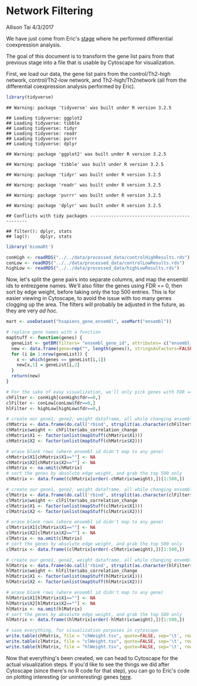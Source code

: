 Network Filtering
================
Allison Tai
4/3/2017

We have just come from Eric's [stage](https://github.com/STAT540-UBC/team_Undecided/blob/master/src/5_weighted_corr_net_%26_diff_analysis/differential_coexpression_analysis_demonstration.md) where he performed differential coexpression analysis.

The goal of this document is to transform the gene list pairs from that previous stage into a file that is usable by Cytoscape for visualization.

First, we load our data, the gene list pairs from the control/Th2-high network, control/Th2-low network, and Th2-high/Th2network (all from the differential coexpression analysis performed by Eric).

``` r
library(tidyverse)
```

    ## Warning: package 'tidyverse' was built under R version 3.2.5

    ## Loading tidyverse: ggplot2
    ## Loading tidyverse: tibble
    ## Loading tidyverse: tidyr
    ## Loading tidyverse: readr
    ## Loading tidyverse: purrr
    ## Loading tidyverse: dplyr

    ## Warning: package 'ggplot2' was built under R version 3.2.5

    ## Warning: package 'tibble' was built under R version 3.2.5

    ## Warning: package 'tidyr' was built under R version 3.2.5

    ## Warning: package 'readr' was built under R version 3.2.5

    ## Warning: package 'purrr' was built under R version 3.2.5

    ## Warning: package 'dplyr' was built under R version 3.2.5

    ## Conflicts with tidy packages ----------------------------------------------

    ## filter(): dplyr, stats
    ## lag():    dplyr, stats

``` r
library('biomaRt')

conHigh <- readRDS("../../data/processed_data/controlHighResults.rds")
conLow <- readRDS("../../data/processed_data/controlLowResults.rds")
highLow <- readRDS("../../data/processed_data/highLowResults.rds")
```

Now, let's split the gene pairs into separate columns, and map the ensembl ids to entrezgene names. We'll also filter the genes using FDR == 0, then sort by edge weight, before taking only the top 500 entries. This is for easier viewing in Cytoscape, to avoid the issue with too many genes clogging up the area. The filters will probably be adjusted in the future, as they are very *ad hoc*.

``` r
mart <- useDataset("hsapiens_gene_ensembl", useMart("ensembl"))

# replace gene names with a function
mapStuff <- function(genes) {
  geneList <- getBM(filters= "ensembl_gene_id", attributes= c("ensembl_gene_id", "entrezgene"),values=genes,mart=mart)
  new <- data.frame(gene=rep("", length(genes)), stringsAsFactors=FALSE)  
  for (i in 1:nrow(geneList)) {
    x <- which(genes == geneList[i,1])
    new[x,1] = geneList[i,2]
  }
  return(new)
}

# For the sake of easy visualization, we'll only pick genes with FDR == 0 (after permutation tests)
chFilter <- conHigh[conHigh$fdr==0,]
clFilter <- conLow[conLow$fdr==0,]
hlFilter <- highLow[highLow$fdr==0,]

# create our gene1, gene2, weight dataframe, all while changing ensembl gene ids to entrezgene (for control vs high)
chMatrix <- data.frame(do.call('rbind', strsplit(as.character(chFilter$gene_pair),'.',fixed=TRUE)))
chMatrix$weight <- chFilter$abs_correlation_change
chMatrix$X1 <- factor(unlist(mapStuff(chMatrix$X1)))
chMatrix$X2 <- factor(unlist(mapStuff(chMatrix$X2)))

# erase blank rows (where ensembl id didn't map to any gene)
chMatrix$X1[chMatrix$X1==""] <- NA
chMatrix$X2[chMatrix$X2==""] <- NA
chMatrix <- na.omit(chMatrix)
# sort the genes by absolute edge weight, and grab the top 500 only
chMatrix <- data.frame((chMatrix[order(-chMatrix$weight),])[1:500,])

# create our gene1, gene2, weight dataframe, all while changing ensembl gene ids to entrezgene (for control vs low)
clMatrix <- data.frame(do.call('rbind', strsplit(as.character(clFilter$gene_pair),'.',fixed=TRUE)))
clMatrix$weight <- clFilter$abs_correlation_change
clMatrix$X1 <- factor(unlist(mapStuff(clMatrix$X1)))
clMatrix$X2 <- factor(unlist(mapStuff(clMatrix$X2)))

# erase blank rows (where ensembl id didn't map to any gene)
clMatrix$X1[clMatrix$X1==""] <- NA
clMatrix$X2[clMatrix$X2==""] <- NA
clMatrix <- na.omit(clMatrix)
# sort the genes by absolute edge weight, and grab the top 500 only
clMatrix <- data.frame((clMatrix[order(-clMatrix$weight),])[1:500,])

# create our gene1, gene2, weight dataframe, all while changing ensembl gene ids to entrezgene (for high vs low)
hlMatrix <- data.frame(do.call('rbind', strsplit(as.character(hlFilter$gene_pair),'.',fixed=TRUE)))
hlMatrix$weight <- hlFilter$abs_correlation_change
hlMatrix$X1 <- factor(unlist(mapStuff(hlMatrix$X1)))
hlMatrix$X2 <- factor(unlist(mapStuff(hlMatrix$X2)))

# erase blank rows (where ensembl id didn't map to any gene)
hlMatrix$X1[hlMatrix$X1==""] <- NA
hlMatrix$X2[hlMatrix$X2==""] <- NA
hlMatrix <- na.omit(hlMatrix)
# sort the genes by absolute edge weight, and grab the top 500 only
hlMatrix <- data.frame((hlMatrix[order(-hlMatrix$weight),])[1:500,])

# save everything, for visualization purposes in cytoscape
write.table(chMatrix, file = "chWeight.tsv", quote=FALSE, sep='\t', row.names = FALSE)
write.table(clMatrix, file = "clWeight.tsv", quote=FALSE, sep='\t', row.names = FALSE)
write.table(hlMatrix, file = "hlWeight.tsv", quote=FALSE, sep='\t', row.names = FALSE)
```

Now that everything's been created, we can head to Cytoscape for the actual visualization steps. If you'd like to see the things we did after Cytoscape (since there's no R code for that step), you can go to Eric's code on plotting interesting (or uninteresting) genes [here](https://github.com/STAT540-UBC/team_Undecided/blob/master/src/5_weighted_corr_net_%26_diff_analysis/differential_coexpression_analysis_demonstration.md#permutation-distributions-for-specific-gene-pairs).

